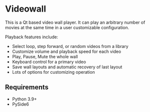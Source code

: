# Videowall

This is a Qt based video wall player. It can play an arbitrary number of movies at the same time in a user customizable configuration.

Playback features include:
* Select loop, step forward, or random videos from a library
* Customize volume and playback speed for each video
* Play, Pause, Mute the whole wall
* Keyboard control for a primary video
* Save wall layouts and automatic recovery of last layout
* Lots of options for customizing operation

## Requirements

* Python 3.9+
* PySide6
